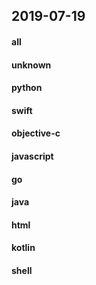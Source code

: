 ## 2019-07-19

#### all

#### unknown

#### python

#### swift

#### objective-c

#### javascript

#### go

#### java

#### html

#### kotlin

#### shell
